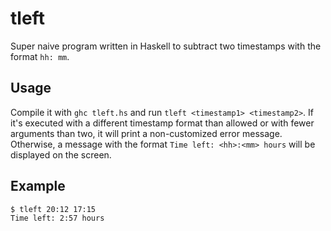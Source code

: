# tleft
Super naive program written in Haskell to subtract two timestamps with the format `hh: mm`. 

## Usage
Compile it with `ghc tleft.hs` and run `tleft <timestamp1> <timestamp2>`. If it's executed with a different timestamp format than allowed or with 
fewer arguments than two, it will print a non-customized error message. Otherwise, a message with the format `Time left: <hh>:<mm> hours` will be displayed on the screen.

## Example
```
$ tleft 20:12 17:15
Time left: 2:57 hours
```
